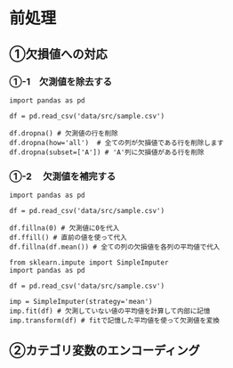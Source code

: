 # 前処理
## ①欠損値への対応
### ①-1　欠測値を除去する

```
import pandas as pd

df = pd.read_csv('data/src/sample.csv')

df.dropna() # 欠測値の行を削除
df.dropna(how='all')  # 全ての列が欠損値である行を削除します
df.dropna(subset=['A']) # 'A'列に欠損値がある行を削除
```
### ①-2 　欠測値を補完する

```
import pandas as pd

df = pd.read_csv('data/src/sample.csv')

df.fillna(0) # 欠測値に0を代入
df.ffill() # 直前の値を使って代入
df.fillna(df.mean()) # 全ての列の欠損値を各列の平均値で代入
```

```
from sklearn.impute import SimpleImputer
import pandas as pd

df = pd.read_csv('data/src/sample.csv')

imp = SimpleImputer(strategy='mean')
imp.fit(df) # 欠測していない値の平均値を計算して内部に記憶
imp.transform(df) # fitで記憶した平均値を使って欠測値を変換
```

## ②カテゴリ変数のエンコーディング
